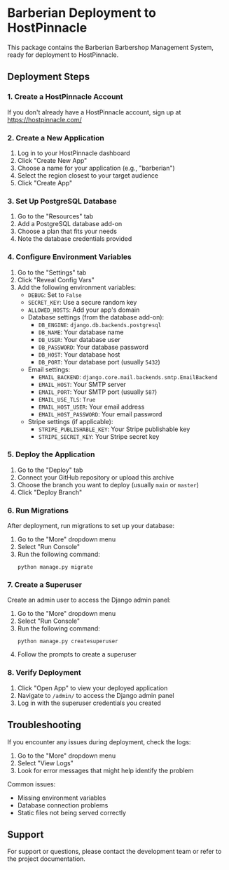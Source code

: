 # Barberian Deployment to HostPinnacle

This package contains the Barberian Barbershop Management System, ready for deployment to HostPinnacle.

## Deployment Steps

### 1. Create a HostPinnacle Account

If you don't already have a HostPinnacle account, sign up at https://hostpinnacle.com/

### 2. Create a New Application

1. Log in to your HostPinnacle dashboard
2. Click "Create New App"
3. Choose a name for your application (e.g., "barberian")
4. Select the region closest to your target audience
5. Click "Create App"

### 3. Set Up PostgreSQL Database

1. Go to the "Resources" tab
2. Add a PostgreSQL database add-on
3. Choose a plan that fits your needs
4. Note the database credentials provided

### 4. Configure Environment Variables

1. Go to the "Settings" tab
2. Click "Reveal Config Vars"
3. Add the following environment variables:
   - `DEBUG`: Set to `False`
   - `SECRET_KEY`: Use a secure random key
   - `ALLOWED_HOSTS`: Add your app's domain
   - Database settings (from the database add-on):
     - `DB_ENGINE`: `django.db.backends.postgresql`
     - `DB_NAME`: Your database name
     - `DB_USER`: Your database user
     - `DB_PASSWORD`: Your database password
     - `DB_HOST`: Your database host
     - `DB_PORT`: Your database port (usually `5432`)
   - Email settings:
     - `EMAIL_BACKEND`: `django.core.mail.backends.smtp.EmailBackend`
     - `EMAIL_HOST`: Your SMTP server
     - `EMAIL_PORT`: Your SMTP port (usually `587`)
     - `EMAIL_USE_TLS`: `True`
     - `EMAIL_HOST_USER`: Your email address
     - `EMAIL_HOST_PASSWORD`: Your email password
   - Stripe settings (if applicable):
     - `STRIPE_PUBLISHABLE_KEY`: Your Stripe publishable key
     - `STRIPE_SECRET_KEY`: Your Stripe secret key

### 5. Deploy the Application

1. Go to the "Deploy" tab
2. Connect your GitHub repository or upload this archive
3. Choose the branch you want to deploy (usually `main` or `master`)
4. Click "Deploy Branch"

### 6. Run Migrations

After deployment, run migrations to set up your database:

1. Go to the "More" dropdown menu
2. Select "Run Console"
3. Run the following command:
   ```
   python manage.py migrate
   ```

### 7. Create a Superuser

Create an admin user to access the Django admin panel:

1. Go to the "More" dropdown menu
2. Select "Run Console"
3. Run the following command:
   ```
   python manage.py createsuperuser
   ```
4. Follow the prompts to create a superuser

### 8. Verify Deployment

1. Click "Open App" to view your deployed application
2. Navigate to `/admin/` to access the Django admin panel
3. Log in with the superuser credentials you created

## Troubleshooting

If you encounter any issues during deployment, check the logs:

1. Go to the "More" dropdown menu
2. Select "View Logs"
3. Look for error messages that might help identify the problem

Common issues:
- Missing environment variables
- Database connection problems
- Static files not being served correctly

## Support

For support or questions, please contact the development team or refer to the project documentation.
